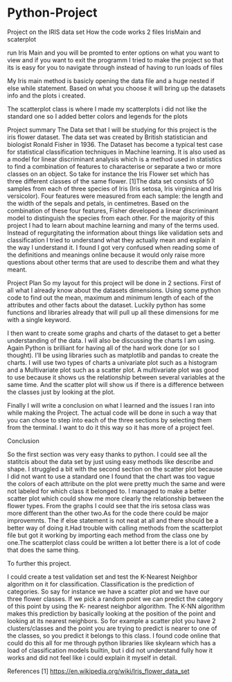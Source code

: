 # Python-Project
Project on the IRIS data set
How the code works
2 files
IrisMain and scaterplot

run Iris Main and you will be promted to enter options on what you want to view and if you want to exit the programm
I tried to make the project so that its is easy for you to navigate through instead of having to run loads of files

My Iris main method is basicly opening the data file and a huge nested if else while statement. Based on what you choose it will bring up the datasets info and the plots i created.

The scatterplot class is where I made my scatterplots i did not like the standard one so I added better colors and legends for the plots

Project summary
The Data set that I will be studying for this project is the iris flower dataset. The data set was created by British statistician and biologist Ronald Fisher in 1936. The Dataset has become a typical test case for statistical classification techniques in Machine learning. It is also used as a model for linear discriminant analysis which is a method used in statistics to find a combination of features to characterise or separate a two or more classes on an object. So take for instance the Iris Flower set which has three different classes of the same flower. [1]The data set consists of 50 samples from each of three species of Iris (Iris setosa, Iris virginica and Iris versicolor). Four features were measured from each sample: the length and the width of the sepals and petals, in centimetres. Based on the combination of these four features, Fisher developed a linear discriminant model to distinguish the species from each other. For the majority of this project I had to learn about machine learning and many of the terms used. Instead of regurgitating the information about things like validation sets and classification I tried to understand what they actually mean and explain it the way I understand it. I found I got very confused when reading some of the definitions and meanings online because it would only raise more questions about other terms that are used to describe them and what they meant. 

Project Plan
So my layout for this project will be done in 2 sections. First of all what I already know about the datasets dimensions. Using some python code to find out the mean, maximum and minimum length of each of the attributes and other facts about the dataset. Luckily python has some functions and libraries already that will pull up all these dimensions for me with a single keyword.


I then want to create some graphs and charts of the dataset to get a better understanding of the data. I will also be discussing the charts I am using. Again Python is brilliant for having all of the hard work done (or so I thought). I’ll be using libraries such as matplotlib and pandas to create the charts. I will use two types of charts a univariate plot such as a histogram and a Multivariate plot such as a scatter plot. A multivariate plot was good to use because it shows us the relationship between several variables at the same time. And the scatter plot will show us if there is a difference between the classes just by looking at the plot.


Finally I will write a conclusion on what I learned and the issues I ran into while making the Project. The actual code will be done in such a way that you can chose to step into each of the three sections by selecting them from the terminal. I want to do it this way so it has more of a project feel.

Conclusion

So the first section was very easy thanks to python. I could see all the statitcis about the data set by just using easy methods like describe and shape. I struggled a bit with the second section on the scatter plot because I did not want to use a standard one I found that the chart was too vague the colors of each attribute on the plot were pretty much the same and were not labeled for which class it belonged to. I managed to make a better scatter plot which could show me more clearly the relationship between the flower types. From the graphs I could see that the iris setosa class was more different than the other two.As for the code there could be major improvemnts. The if else statement is not neat at all and there should be a better way of doing it.Had trouble with calling methods from the scatterplot file but got it working by importing each method from the class one by one.The scatterplot class could be written a lot better there is a lot of code that does the same thing. 

To further this project.

I could create a test validation set and test the K-Nearest Neighbor algorithm on it for classification. Classification is the prediction of categories. So say for instance we have a scatter plot and we have our three flower classes. If we pick a random point we can predict the category of this point by using the K- nearest neighbor algorithm.
The K-NN algorithm makes this prediction by basically looking at the position of the point and looking at its nearest neighbors.  So for example a scatter plot you have 2 clusters/classes and the point you are trying to predict is nearer to one of the classes, so you predict it belongs to this class. I found code online that could do this all for me through python libraries like skylearn which has a load of classification models builtin, but i did not understand fully how it works and did not feel like i could explain it myself in detail.






References
[1] https://en.wikipedia.org/wiki/Iris_flower_data_set
 
 
